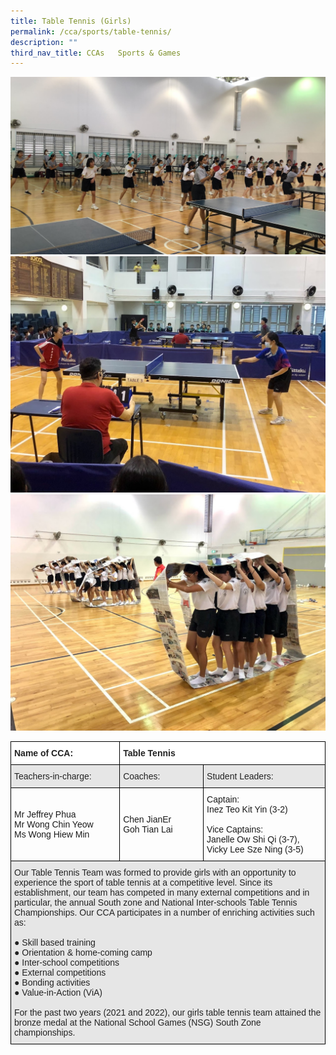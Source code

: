 ```yaml
---
title: Table Tennis (Girls)
permalink: /cca/sports/table-tennis/
description: ""
third_nav_title: CCAs   Sports & Games
---
```

![](/images/tabletennis1.jpg)
<br>
![](/images/tabletennis2.jpg)
<br>
![](/images/tabletennis3.jpg)
<br>

<style type="text/css">
.tg  {border-collapse:collapse;border-spacing:0;}
.tg td{border-color:black;border-style:solid;border-width:1px;font-family:Arial, sans-serif;font-size:14px;
  overflow:hidden;padding:10px 5px;word-break:normal;}
.tg th{border-color:black;border-style:solid;border-width:1px;font-family:Arial, sans-serif;font-size:14px;
  font-weight:normal;overflow:hidden;padding:10px 5px;word-break:normal;}
.tg .tg-l2bf{background-color:#FFF;color:#222;font-weight:bold;text-align:left;vertical-align:top}
.tg .tg-h5mn{background-color:#E6E6E6;color:#222;text-align:left;vertical-align:middle}
.tg .tg-1ppo{background-color:#FFF;color:#222;text-align:left;vertical-align:middle}
</style>
<table class="tg">
<thead>
  <tr>
    <th class="tg-l2bf"><span style="font-weight:bold">Name of CCA:</span></th>
    <th class="tg-l2bf" colspan="2"><span style="font-weight:bold">Table Tennis</span></th>
  </tr>
</thead>
<tbody>
  <tr>
    <td class="tg-h5mn">Teachers-in-charge:</td>
    <td class="tg-h5mn">Coaches:</td>
    <td class="tg-h5mn">Student Leaders:</td>
  </tr>
  <tr>
    <td class="tg-tsok">Mr Jeffrey Phua<br>Mr Wong Chin Yeow<br>Ms Wong Hiew Min</td>
    <td class="tg-tsok">Chen JianEr<br>Goh Tian Lai</td>
    <td class="tg-tsok">Captain:<br>Inez Teo Kit Yin (3-2)<br><br>Vice Captains:<br>Janelle Ow Shi Qi (3-7),<br>Vicky Lee Sze Ning (3-5)</td>
  </tr>
  <tr>
    <td class="tg-h5mn" colspan="3">Our Table Tennis Team was formed to provide girls with an opportunity to experience the sport of table tennis at a competitive level. Since its establishment, our team has competed in many external competitions and in particular, the annual South zone and National Inter-schools Table Tennis Championships. Our CCA participates in a number of enriching activities such as:<br><br>●        Skill based training<br>●        Orientation &amp; home-coming camp<br>●        Inter-school competitions<br>●        External competitions<br>●        Bonding activities<br>●        Value-in-Action (ViA)<br><br>For the past two years (2021 and 2022), our girls table tennis team attained the bronze medal at the National School Games (NSG) South Zone championships.</td>
  </tr>
</tbody>
</table>